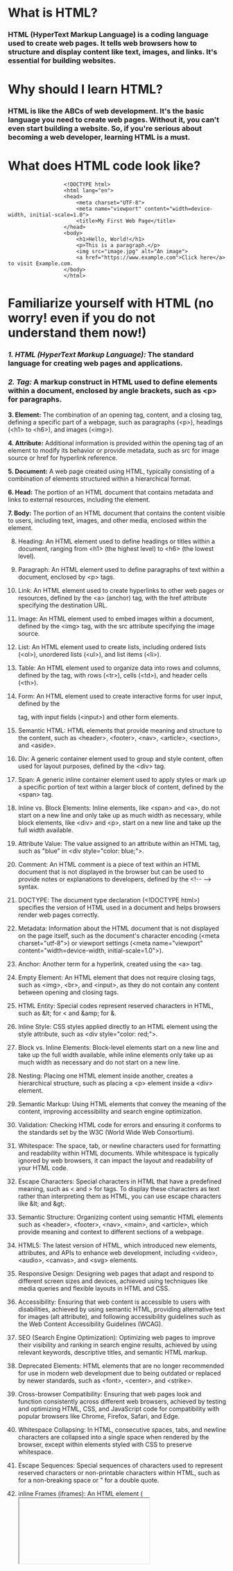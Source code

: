 # What is HTML?

### HTML (HyperText Markup Language) is a coding language used to create web pages. It tells web browsers how to structure and display content like text, images, and links. It's essential for building websites.

# Why should I learn HTML?

### HTML is like the ABCs of web development. It's the basic language you need to create web pages. Without it, you can't even start building a website. So, if you're serious about becoming a web developer, learning HTML is a must.

# What does HTML code look like?

                      <!DOCTYPE html>
                      <html lang="en">
                      <head>
                          <meta charset="UTF-8">
                          <meta name="viewport" content="width=device-width, initial-scale=1.0">
                          <title>My First Web Page</title>
                      </head>
                      <body>
                          <h1>Hello, World!</h1>
                          <p>This is a paragraph.</p>
                          <img src="image.jpg" alt="An image">
                          <a href="https://www.example.com">Click here</a> to visit Example.com.
                      </body>
                      </html>

# Familiarize yourself with HTML (no worry! even if you do not understand them now!)

### *1. HTML (HyperText Markup Language):* The standard language for creating web pages and applications.

### *2. Tag:* A markup construct in HTML used to define elements within a document, enclosed by angle brackets, such as \<p> for paragraphs.

**3. Element:** The combination of an opening tag, content, and a closing tag, defining a specific part of a webpage, such as paragraphs (\<p>), headings (\<h1> to \<h6>), and images (\<img>).

**4. Attribute:** Additional information is provided within the opening tag of an element to modify its behavior or provide metadata, such as src for image source or href for hyperlink reference.

**5. Document:** A web page created using HTML, typically consisting of a combination of elements structured within a hierarchical format.

**6. Head:** The portion of an HTML document that contains metadata and links to external resources, including the <head> element.

**7. Body:** The portion of an HTML document that contains the content visible to users, including text, images, and other media, enclosed within the <body> element.

8. Heading: An HTML element used to define headings or titles within a document, ranging from \<h1> (the highest level) to \<h6> (the lowest level).

9. Paragraph: An HTML element used to define paragraphs of text within a document, enclosed by \<p> tags.

10. Link: An HTML element used to create hyperlinks to other web pages or resources, defined by the \<a> (anchor) tag, with the href attribute specifying the destination URL.

11. Image: An HTML element used to embed images within a document, defined by the \<img> tag, with the src attribute specifying the image source.

12. List: An HTML element used to create lists, including ordered lists (\<ol>), unordered lists (\<ul>), and list items (\<li>).

13. Table: An HTML element used to organize data into rows and columns, defined by the <table> tag, with rows (\<tr>), cells (\<td>), and header cells (\<th>).

14. Form: An HTML element used to create interactive forms for user input, defined by the <form> tag, with input fields (\<input>) and other form elements.

15. Semantic HTML: HTML elements that provide meaning and structure to the content, such as \<header>, \<footer>, \<nav>, \<article>, \<section>, and \<aside>.

16. Div: A generic container element used to group and style content, often used for layout purposes, defined by the \<div> tag.

17. Span: A generic inline container element used to apply styles or mark up a specific portion of text within a larger block of content, defined by the \<span> tag.

18. Inline vs. Block Elements: Inline elements, like \<span> and \<a>, do not start on a new line and only take up as much width as necessary, while block elements, like \<div> and \<p>, start on a new line and take up the full width available.

19. Attribute Value: The value assigned to an attribute within an HTML tag, such as "blue" in \<div style="color: blue;">.

20. Comment: An HTML comment is a piece of text within an HTML document that is not displayed in the browser but can be used to provide notes or explanations to developers, defined by the \<!-- --> syntax.
    
21. DOCTYPE: The document type declaration (\<!DOCTYPE html>) specifies the version of HTML used in a document and helps browsers render web pages correctly.

22. Metadata: Information about the HTML document that is not displayed on the page itself, such as the document's character encoding (\<meta charset="utf-8">) or viewport settings (\<meta name="viewport" content="width=device-width, initial-scale=1.0">).

23. Anchor: Another term for a hyperlink, created using the \<a> tag.

24. Empty Element: An HTML element that does not require closing tags, such as \<img>, \<br>, and \<input>, as they do not contain any content between opening and closing tags.

25. HTML Entity: Special codes represent reserved characters in HTML, such as \&lt; for \< and \&amp; for &.

26. Inline Style: CSS styles applied directly to an HTML element using the style attribute, such as \<div style="color: red;">.

27. Block vs. Inline Elements: Block-level elements start on a new line and take up the full width available, while inline elements only take up as much width as necessary and do not start on a new line.

28. Nesting: Placing one HTML element inside another, creates a hierarchical structure, such as placing a \<p> element inside a \<div> element.

29. Semantic Markup: Using HTML elements that convey the meaning of the content, improving accessibility and search engine optimization.

30. Validation: Checking HTML code for errors and ensuring it conforms to the standards set by the W3C (World Wide Web Consortium).

31. Whitespace: The space, tab, or newline characters used for formatting and readability within HTML documents. While whitespace is typically ignored by web browsers, it can impact the layout and readability of your HTML code.

32. Escape Characters: Special characters in HTML that have a predefined meaning, such as \< and > for tags. To display these characters as text rather than interpreting them as HTML, you can use escape characters like \&lt; and \&gt;.

33. Semantic Structure: Organizing content using semantic HTML elements such as \<header>, \<footer>, \<nav>, \<main>, and \<article>, which provide meaning and context to different sections of a webpage.

34. HTML5: The latest version of HTML, which introduced new elements, attributes, and APIs to enhance web development, including \<video>, \<audio>, \<canvas>, and \<svg> elements.

35. Responsive Design: Designing web pages that adapt and respond to different screen sizes and devices, achieved using techniques like media queries and flexible layouts in HTML and CSS.

36. Accessibility: Ensuring that web content is accessible to users with disabilities, achieved by using semantic HTML, providing alternative text for images (alt attribute), and following accessibility guidelines such as the Web Content Accessibility Guidelines (WCAG).

37. SEO (Search Engine Optimization): Optimizing web pages to improve their visibility and ranking in search engine results, achieved by using relevant keywords, descriptive titles, and semantic HTML markup.

38. Deprecated Elements: HTML elements that are no longer recommended for use in modern web development due to being outdated or replaced by newer standards, such as \<font>, \<center>, and \<strike>.

39. Cross-browser Compatibility: Ensuring that web pages look and function consistently across different web browsers, achieved by testing and optimizing HTML, CSS, and JavaScript code for compatibility with popular browsers like Chrome, Firefox, Safari, and Edge.

40. Whitespace Collapsing: In HTML, consecutive spaces, tabs, and newline characters are collapsed into a single space when rendered by the browser, except within elements styled with CSS to preserve whitespace.

41. Escape Sequences: Special sequences of characters used to represent reserved characters or non-printable characters within HTML, such as &nbsp; for a non-breaking space or &quot; for a double quote.

42. inline Frames (iframes): An HTML element (<iframe>) used to embed another HTML document within the current document. This is commonly used for embedding videos, maps, or other external content.

43. Meta Tags: HTML <meta> tags provide metadata about the HTML document, such as character encoding (\<meta charset="utf-8">), viewport settings (\<meta name="viewport" content="width=device-width, initial-scale=1.0">), or specifying keywords and description for search engines.

44. Blockquote: An HTML element (\<blockquote>) used to indicate that a section of text is quoted from another source. It is commonly styled to stand out from the rest of the content.

45. Abbreviation and Acronym: HTML elements (\<abbr> and \<acronym>) used to mark up abbreviations and acronyms in text. They can include a title attribute to provide the full expansion of the abbreviation or acronym.

46. Semantic Elements for Time: HTML5 introduced elements like \<time> for marking up dates, times, or durations in a machine-readable format, enhancing accessibility and search engine understanding.

47. Web Standards: Guidelines and specifications set by organizations like the W3C to ensure interoperability and compatibility among web technologies. Adhering to web standards promotes consistency and accessibility in web development.


# Let's Examine an HTML Code: 

                                 <!DOCTYPE html> <!-- Declares the document type -->
<html lang="en"> <!-- Specifies the language of the document -->

<head>
    <meta charset="UTF-8"> <!-- Sets the character encoding to UTF-8 -->
    <meta name="viewport" content="width=device-width, initial-scale=1.0"> <!-- Sets the viewport for responsive design -->
    <title>My Web Page</title> <!-- Sets the title of the web page -->
    
    <!-- Linking to an external CSS file -->
    <link rel="stylesheet" href="styles.css">
    
    <!-- Embedding CSS styles directly within the HTML document -->
    <style>
        body {
            font-family: Arial, sans-serif; /* Setting the font family for the entire document */
            background-color: #f0f0f0; /* Setting the background color */
        }
        h1 {
            color: blue; /* Changing the color of the h1 headings */
        }
    </style>
    
    <!-- Including JavaScript -->
    <script src="script.js"></script>
    
    <!-- Inline JavaScript -->
    <script>
        function greet() {
            alert('Hello, world!'); /* Function to greet users with an alert */
        }
    </script>
</head>

<body>
    <!-- Header Section -->
    <header>
        <h1>Welcome to My Website</h1> <!-- Heading for the website title -->
        <nav>
            <!-- Navigation Links -->
            <ul>
                <li><a href="#home">Home</a></li> <!-- Link to the home section -->
                <li><a href="#about">About</a></li> <!-- Link to the about section -->
                <li><a href="#contact">Contact</a></li> <!-- Link to the contact section -->
            </ul>
        </nav>
    </header>
    
    <!-- Main Content Section -->
    <main>
        <!-- Article Section -->
        <article>
            <h2>About Us</h2> <!-- Heading for the about section -->
            <p>Lorem ipsum dolor sit amet, consectetur adipiscing elit. Sed vitae fermentum nunc. Integer vitae orci vel odio vestibulum tempus.</p> <!-- Placeholder text for the about content -->
        </article>
        
        <!-- Sidebar Section -->
        <aside>
            <h2>Latest News</h2> <!-- Heading for the latest news section -->
            <p>Stay tuned for updates!</p> <!-- Placeholder text for the latest news content -->
        </aside>
    </main>
    
    <!-- Footer Section -->
    <footer>
        <p>&copy; 2024 My Website. All rights reserved.</p> <!-- Copyright information -->
    </footer>

    <!-- Embedding an image -->
    <img src="image.jpg" alt="A beautiful image"> <!-- Embedding an image with alt text -->

    <!-- Creating a form -->
    <form action="/submit" method="post">
        <label for="name">Name:</label> <!-- Label for the name input field -->
        <input type="text" id="name" name="name" required> <!-- Text input for name with required attribute -->
        <label for="email">Email:</label> <!-- Label for the email input field -->
        <input type="email" id="email" name="email" required> <!-- Email input with required attribute -->
        <button type="submit">Submit</button> <!-- Submit button -->
    </form>

    <!-- Including an iframe for embedding external content -->
    <iframe src="https://www.example.com" title="External Content" width="400" height="300"></iframe> <!-- Embedding an external content -->

    <!-- Adding a table -->
    <table>
        <caption>Monthly Sales Report</caption> <!-- Caption for the table -->
        <thead>
            <tr>
                <th>Date</th> <!-- Table header for date -->
                <th>Product</th> <!-- Table header for product -->
                <th>Quantity</th> <!-- Table header for quantity -->
                <th>Revenue</th> <!-- Table header for revenue -->
            </tr>
        </thead>
        <tbody>
            <tr>
                <td>2024-01-01</td> <!-- Table data for date -->
                <td>Product A</td> <!-- Table data for product -->
                <td>100</td> <!-- Table data for quantity -->
                <td>$1000</td> <!-- Table data for revenue -->
            </tr>
            <!-- Additional rows here -->
        </tbody>
    </table>

    <!-- Adding semantic HTML5 elements for better structure -->
    <section>
        <h2>Featured Products</h2> <!-- Heading for featured products section -->
        <!-- Product listings here -->
    </section>
    
    <!-- Using HTML5 audio and video elements for multimedia content -->
    <audio controls>
        <source src="music.mp3" type="audio/mpeg"> <!-- Audio source with controls -->
        Your browser does not support the audio element.
    </audio>

    <video controls>
        <source src="video.mp4" type="video/mp4"> <!-- Video source with controls -->
        Your browser does not support the video element.
    </video>

    <!-- Adding SVG graphics -->
    <svg width="100" height="100">
        <circle cx="50" cy="50" r="40" fill="red" /> <!-- Circle SVG element -->
    </svg>

    <!-- Adding a canvas for dynamic graphics -->
    <canvas id="myCanvas" width="200" height="100"></canvas> <!-- Canvas for dynamic graphics -->

    <!-- Adding a progress bar -->
    <progress value="70" max="100"></progress> <!-- Progress bar -->

    <!-- Adding a meter element -->
    <meter value="0.7"></meter> <!-- Meter element -->

    <!-- Adding a details and summary for collapsible content -->
    <details>
        <summary>Click to reveal more</summary> <!-- Summary for collapsible content -->
        <p>This is more information that can be revealed.</p> <!-- Content to be revealed -->
    </details>

    <!-- Adding a time element for date and time -->
    <p>Document last updated: <time datetime="2024-04-08T09:00">April 8, 2024</time></p> <!-- Time element for date and time -->

    <!-- Adding a datalist for pre-defined options in input -->
    <label for="browser">Choose your browser:</label> <!-- Label for datalist -->
    <input list="browsers" id="browser" name="browser"> <!-- Input field with datalist -->
    <datalist id="browsers">
        <option value="Chrome"> <!-- Pre-defined option for Chrome -->
        <option value="Firefox"> <!-- Pre-defined option for Firefox -->
        <option value="Edge"> <!-- Pre-defined option for Edge -->
        <option value="Safari"> <!-- Pre-defined option for Safari -->
    </datalist>

    <!-- Adding a summary for table headers -->
    <table>
        <caption>Monthly Sales Report</caption> <!-- Caption for the table -->
        <thead>
            <tr>
                <th><abbr title="Date">Date</abbr></th> <!-- Table header abbreviation for date -->
                <th><abbr title="Product">Product</abbr></th> <!-- Table header abbreviation for product -->
                <th><abbr title="Quantity">Qty</abbr></th> <!-- Table header abbreviation for quantity -->
                <th><abbr title="Revenue">Rev</abbr></th> <!-- Table header abbreviation for revenue -->
            </tr>
        </thead>
        <tbody>
            <tr>
                <td>2024-01-01</td> <!-- Table data for date -->
                <td>Product A</td> <!-- Table data for product -->
                <td>100</td> <!-- Table data for quantity -->
                <td>$1000</td> <!-- Table data for revenue -->
            </tr>
            <!-- Additional rows here -->
        </tbody>
    </table>

    <!-- Adding a summary for figure elements -->
    <figure>
        <img src="image.jpg" alt="A beautiful image"> <!-- Image within a figure element -->
        <figcaption>A caption for the image.</figcaption> <!-- Caption for the image -->
    </figure>

    <!-- Adding a keygen for generating cryptographic keys -->
    <label for="key">Generate a key:</label> <!-- Label for keygen -->
    <keygen id="key" name="key" challenge="random challenge string"> <!-- Keygen for generating cryptographic keys -->

    <!-- Adding a mark element for highlighting text -->
    <p>This is <mark>highlighted</mark> text.</p> <!-- Mark element for highlighting text -->

    <!-- Adding a dialog for interactive prompts -->
    <dialog open> <!-- Dialog box -->
        <p>This is a dialog box.</p> <!-- Content within the dialog box -->
        <button>Close</button> <!-- Close button for the dialog box -->
    </dialog>

    <!-- Adding a nav element for navigation links -->
    <nav>
        <ul>
            <li><a href="#home">Home</a></li> <!-- Link to the home section -->
            <li><a href="#about">About</a></li> <!-- Link to the about section -->
            <li><a href="#contact">Contact</a></li> <!-- Link to the contact section -->
        </ul>
    </nav>

</body>

</html>


    


